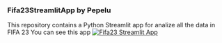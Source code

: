 ### Fifa23StreamlitApp by Pepelu
This repository contains a Python Streamlit app for analize all the data in FIFA 23
You can see this app [![Fifa23 Streamlit App](https://static.streamlit.io/badges/streamlit_badge_black_white.svg)](https://pepelu92-fifa23streamlitappjlpr-inicio-97dh8p.streamlit.app/)
 
